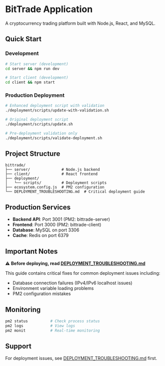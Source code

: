 # BitTrade Application

A cryptocurrency trading platform built with Node.js, React, and MySQL.

## Quick Start

### Development
```bash
# Start server (development)
cd server && npm run dev

# Start client (development) 
cd client && npm start
```

### Production Deployment
```bash
# Enhanced deployment script with validation
./deployment/scripts/update-with-validation.sh

# Original deployment script  
./deployment/scripts/update.sh

# Pre-deployment validation only
./deployment/scripts/validate-deployment.sh
```

## Project Structure
```
bittrade/
├── server/              # Node.js backend
├── client/              # React frontend
├── deployment/
│   └── scripts/         # Deployment scripts
├── ecosystem.config.js  # PM2 configuration
└── DEPLOYMENT_TROUBLESHOOTING.md  # Critical deployment guide
```

## Production Services
- **Backend API**: Port 3001 (PM2: bittrade-server)
- **Frontend**: Port 3000 (PM2: bittrade-client)
- **Database**: MySQL on port 3306
- **Cache**: Redis on port 6379

## Important Notes
⚠️ **Before deploying, read [DEPLOYMENT_TROUBLESHOOTING.md](./DEPLOYMENT_TROUBLESHOOTING.md)**

This guide contains critical fixes for common deployment issues including:
- Database connection failures (IPv4/IPv6 localhost issues)
- Environment variable loading problems
- PM2 configuration mistakes

## Monitoring
```bash
pm2 status          # Check process status
pm2 logs            # View logs
pm2 monit           # Real-time monitoring
```

## Support
For deployment issues, see [DEPLOYMENT_TROUBLESHOOTING.md](./DEPLOYMENT_TROUBLESHOOTING.md) first.

